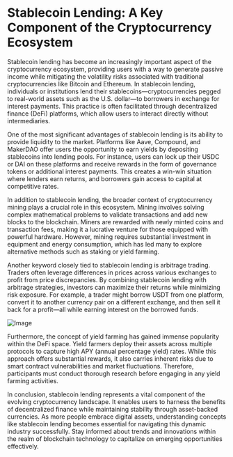 # Stablecoin Lending: A Key Component of the Cryptocurrency Ecosystem

Stablecoin lending has become an increasingly important aspect of the cryptocurrency ecosystem, providing users with a way to generate passive income while mitigating the volatility risks associated with traditional cryptocurrencies like Bitcoin and Ethereum. In stablecoin lending, individuals or institutions lend their stablecoins—cryptocurrencies pegged to real-world assets such as the U.S. dollar—to borrowers in exchange for interest payments. This practice is often facilitated through decentralized finance (DeFi) platforms, which allow users to interact directly without intermediaries.

One of the most significant advantages of stablecoin lending is its ability to provide liquidity to the market. Platforms like Aave, Compound, and MakerDAO offer users the opportunity to earn yields by depositing stablecoins into lending pools. For instance, users can lock up their USDC or DAI on these platforms and receive rewards in the form of governance tokens or additional interest payments. This creates a win-win situation where lenders earn returns, and borrowers gain access to capital at competitive rates.

In addition to stablecoin lending, the broader context of cryptocurrency mining plays a crucial role in this ecosystem. Mining involves solving complex mathematical problems to validate transactions and add new blocks to the blockchain. Miners are rewarded with newly minted coins and transaction fees, making it a lucrative venture for those equipped with powerful hardware. However, mining requires substantial investment in equipment and energy consumption, which has led many to explore alternative methods such as staking or yield farming.

Another keyword closely tied to stablecoin lending is arbitrage trading. Traders often leverage differences in prices across various exchanges to profit from price discrepancies. By combining stablecoin lending with arbitrage strategies, investors can maximize their returns while minimizing risk exposure. For example, a trader might borrow USDT from one platform, convert it to another currency pair on a different exchange, and then sell it back for a profit—all while earning interest on the borrowed funds.

![Image](https://github.com/user-attachments/assets/b6e7b7a2-655e-4d44-8baa-20c566a3cb65)

Furthermore, the concept of yield farming has gained immense popularity within the DeFi space. Yield farmers deploy their assets across multiple protocols to capture high APY (annual percentage yield) rates. While this approach offers substantial rewards, it also carries inherent risks due to smart contract vulnerabilities and market fluctuations. Therefore, participants must conduct thorough research before engaging in any yield farming activities.

In conclusion, stablecoin lending represents a vital component of the evolving cryptocurrency landscape. It enables users to harness the benefits of decentralized finance while maintaining stability through asset-backed currencies. As more people embrace digital assets, understanding concepts like stablecoin lending becomes essential for navigating this dynamic industry successfully. Stay informed about trends and innovations within the realm of blockchain technology to capitalize on emerging opportunities effectively.